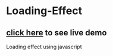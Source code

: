 # Loading-Effect
## <a href="prloadingeffect.netlify.app">click here</a> to see live demo
Loading effect using javascript
